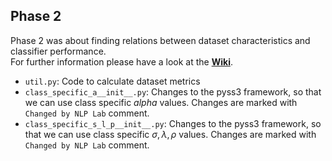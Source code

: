 ## Phase 2
Phase 2 was about finding relations between dataset characteristics and classifier performance.  
For further information please have a look at the **[Wiki](https://gitlab.lrz.de/nlp-lab-course-ss2020/opinion-mining/opinion-lab-group-1.5/-/wikis/03.-Phase-2)**.

- `util.py`: Code to calculate dataset metrics 
- `class_specific_a__init__.py`: Changes to the pyss3 framework, so that we can use class specific $`alpha`$ values. Changes are marked with `Changed by NLP Lab` comment.
- `class_specific_s_l_p__init__.py`: Changes to the pyss3 framework, so that we can use class specific $`\sigma, \lambda, \rho`$ values. Changes are marked with `Changed by NLP Lab` comment.

